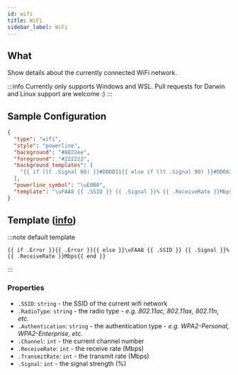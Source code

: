 ```yaml
---
id: wifi
title: WiFi
sidebar_label: WiFi
---
```


## What

Show details about the currently connected WiFi network.

:::info
Currently only supports Windows and WSL. Pull requests for Darwin and Linux support are welcome :)
:::

## Sample Configuration

```json
{
  "type": "wifi",
  "style": "powerline",
  "background": "#8822ee",
  "foreground": "#222222",
  "background_templates": [
    "{{ if (lt .Signal 60) }}#DDDD11{{ else if (lt .Signal 90) }}#DD6611{{ else }}#11CC11{{ end }}"
  ],
  "powerline_symbol": "\uE0B0",
  "template": "\uFAA8 {{ .SSID }} {{ .Signal }}% {{ .ReceiveRate }}Mbps"
}
```

## Template ([info][templates])

:::note default template

``` template
{{ if .Error }}{{ .Error }}{{ else }}\uFAA8 {{ .SSID }} {{ .Signal }}% {{ .ReceiveRate }}Mbps{{ end }}
```

:::

### Properties

- `.SSID`: `string` - the SSID of the current wifi network
- `.RadioType`: `string` - the radio type - _e.g. 802.11ac, 802.11ax, 802.11n, etc._
- `.Authentication`: `string` - the authentication type - _e.g. WPA2-Personal, WPA2-Enterprise, etc._
- `.Channel`: `int` - the current channel number
- `.ReceiveRate`: `int` - the receive rate (Mbps)
- `.TransmitRate`: `int` - the transmit rate (Mbps)
- `.Signal`: `int` - the signal strength (%)

[templates]: /docs/configuration/templates
